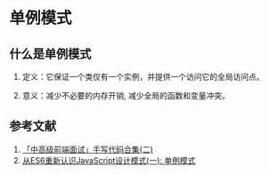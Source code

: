 # 单例模式

## 什么是单例模式

1. 定义：它保证一个类仅有一个实例，并提供一个访问它的全局访问点。

2. 意义：减少不必要的内存开销, 减少全局的函数和变量冲突。

## 参考文献

1. [「中高级前端面试」手写代码合集(二)](https://juejin.cn/post/6904079136299024398/)
2. [从ES6重新认识JavaScript设计模式(一): 单例模式](https://zhuanlan.zhihu.com/p/34754447)